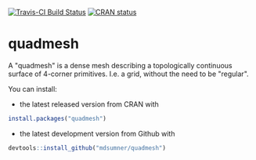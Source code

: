 
<!-- README.md is generated from README.Rmd. Please edit that file -->
[![Travis-CI Build Status](https://travis-ci.org/mdsumner/quadmesh.svg?branch=master)](https://travis-ci.org/mdsumner/quadmesh) [![CRAN status](https://www.r-pkg.org/badges/version/quadmesh)](https://cran.r-project.org/package=quadmesh)

quadmesh
========

A "quadmesh" is a dense mesh describing a topologically continuous surface of 4-corner primitives. I.e. a grid, without the need to be "regular".

You can install:

-   the latest released version from CRAN with

``` r
install.packages("quadmesh")
```

-   the latest development version from Github with

``` r
devtools::install_github("mdsumner/quadmesh")
```
